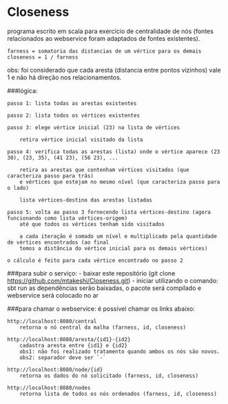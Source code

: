 # Closeness

programa escrito em scala para exercício de centralidade de nós (fontes relacionados ao webservice foram adaptados de fontes existentes).

	farness = somatoria das distancias de um vértice para os demais
	closeness = 1 / farness

obs: foi considerado que cada aresta (distancia entre pontos vizinhos) vale 1 e não há direção nos relacionamentos.


###lógica:

	passo 1: lista todas as arestas existentes

	passo 2: lista todos os vértices existentes

	passo 3: elege vértice inicial (23) na lista de vértices

		retira vértice inicial visitado da lista

	passo 4: verifica todas as arestas (lista) onde o vértice aparece (23 30), (23, 35), (41 23), (56 23), ... 

		retira as arestas que contenham vértices visitados (que caracteriza passo para trás) 
		e vértices que estejam no mesmo nível (que caracteriza passo para o lado)
	
		lista vértices-destino das arestas listadas

	passo 5: volta ao passo 3 fornecendo lista vértices-destino (agora funcionando como lista vértices-origem) 
		até que todos os vértices tenham sido visitados

		a cada iteração é somado um nível e multiplicado pela quantidade de vértices encontrados (ao final 
		temos a distância do vértice inicial para os demais vértices)

	o cálculo é feito para cada vértice encontrado no passo 2


###para subir o serviço:
	- baixar este repositório (git clone https://github.com/mtakeshi/Closeness.git)
	- iniciar utilizando o comando: sbt run
		as dependências serão baixadas, o pacote será compilado e webservice será colocado no ar
	
###para chamar o webservice:
é possível chamar os links abaixo:

	http://localhost:8080/central
		retorna o nó central da malha (farness, id, closeness)
	
	http://localhost:8080/aresta/{id1}-{id2}
		cadastra aresta entre {id1} e {id2}
		obs1: não foi realizado tratamento quando ambos os nós são novos.
		obs2: separador deve ser `-`
	
	http://localhost:8080/node/{id}
		retorna os dados do nó solicitado (farness, id, closeness)

	http://localhost:8080/nodes
		retorna lista de todos os nós ordenados (farness, id, closeness)

